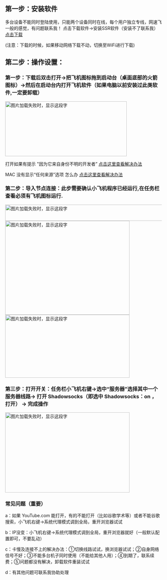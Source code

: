 
## 第一步：安装软件  

多台设备不能同时登陆使用，只能两个设备同时在线，每个用户独立专线，网速飞一般的感觉，有问题联系我！
点击下载软件→安装SSR软件（安装不了联系我）  
[点击下载](https://github.com/smallqiangno/use-guide/blob/master/software/ShadowsocksX-NG-R8.dmg)  

(注意：下载的时候，如果移动网络下载不动，切换至WiFi进行下载)
## 第二步：操作设置：
### 第一步：下载后双击打开→把飞机图标拖到启动台（桌面底部的火箭图标）→然后在启动台内打开飞机软件（如果电脑以前安装过此类软件,一定要卸载）  

<img src="https://github.com/smallqiangno/use-guide/blob/master/mac/mac1.jpg" width="391" height="176" alt="图片加载失败时，显示这段字"/> 

打开如果有提示 "因为它来自身份不明的开发者” [点击这里查看解决办法](https://jingyan.baidu.com/article/d169e1865b375f436711d844.html)

MAC 没有显示“任何来源”选项 怎么办  [点击这里查看解决办法](https://jingyan.baidu.com/article/afd8f4de8e55e734e286e92a.html)

### 第二步：导入节点连接：此步需要确认小飞机程序已经运行,在任务栏查看必须有飞机图标运行.

<img src="https://github.com/smallqiangno/use-guide/blob/master/mac/mac2.jpg" width="520" height="52" alt="图片加载失败时，显示这段字"/> 

<img src="https://github.com/smallqiangno/use-guide/blob/master/mac/mac3.jpg" width="400" height="301" alt="图片加载失败时，显示这段字"/> 

<img src="https://github.com/smallqiangno/use-guide/blob/master/mac/mac4.jpg" width="400" height="202" alt="图片加载失败时，显示这段字"/> 


### 第三步：打开开关：任务栏小飞机右键→选中“服务器”选择其中一个服务器线路→ 打开 Shadowsocks（即选中 Shadowsocks：on ，打开） → 完成操作

<img src="https://github.com/smallqiangno/use-guide/blob/master/mac/mac5.jpg" width="400" height="257" alt="图片加载失败时，显示这段字"/> 


### 常见问题（重要）

a：如果 YouTube.com 能打开，有的不能打开（比如谷歌学术等）或者不能谷歌搜索，小飞机右键→系统代理模式调到全局，重开浏览器试试

b：IP没变：小飞机右键→系统代理模式调到全局，重开浏览器就好（一般默认配置即可，不要乱动）

c：卡慢及连接不上的解决办法：①切换线路试试，换浏览器试试；②自身网络信号不好；③不能多台机子同时使用（不能给其他人用）；④到期了，联系续费；⑤问题都没有解决，卸载软件重装试试

d：有其他问题可联系我协助处理
